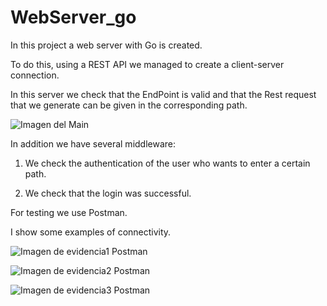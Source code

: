 # WebServer_go

In this project a web server with Go is created.

To do this, using a REST API we managed to create a client-server connection.

In this server we check that the EndPoint is valid and that the Rest request that we generate 
can be given in the corresponding path.

![Imagen del Main](https://github.com/damasosanchezarenas/WebServer_go.git/main.png)

In addition we have several middleware:

1. We check the authentication of the user who wants to enter a certain path.

2. We check that the login was successful.

For testing we use Postman.

I show some examples of connectivity.

![Imagen de evidencia1 Postman](https://github.com/damasosanchezarenas/WebServer_go.git/postmanHW.png)

![Imagen de evidencia2 Postman](https://github.com/damasosanchezarenas/WebServer_go.git/postomanAPI.png)

![Imagen de evidencia3 Postman](https://github.com/damasosanchezarenas/WebServer_go.git/postmanJson.png)
